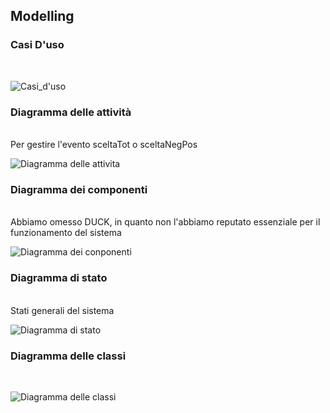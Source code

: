 <h2>Modelling</h3>
<h3>Casi D'uso</h3><br>

![Casi_d'uso](https://user-images.githubusercontent.com/40872910/213004792-017065db-68cf-4380-becc-3bb601cc4050.png)<br>
<h3>Diagramma delle attività</h3><br>
Per gestire l'evento sceltaTot o sceltaNegPos<br>
  

![Diagramma delle attivita](https://user-images.githubusercontent.com/47183391/214029538-ccb917d3-7445-46d3-a949-f8e9fa7ba680.JPG)


<h3>Diagramma dei componenti</h3><br>
Abbiamo omesso DUCK, in quanto non l'abbiamo reputato essenziale per il funzionamento del sistema

![Diagramma dei conponenti](https://user-images.githubusercontent.com/47183391/214029677-ad77572e-eb9d-424c-b4b0-537e76d884ab.JPG)


<h3>Diagramma di stato</h3><br>
Stati generali del sistema<br>

![Diagramma di stato](https://user-images.githubusercontent.com/47183391/214029752-bf3acaec-c632-4099-8513-7fe0597aad44.JPG)


<h3>Diagramma delle classi</h3><br>

![Diagramma delle classi](https://user-images.githubusercontent.com/47183391/213032188-9a6778f3-e9eb-43f5-947f-de4d7bc44f42.JPG)
